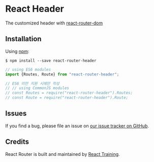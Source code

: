 # React Header

The customized header with [react-router-dom](https://www.npmjs.com/package/react-router-dom)

## Installation

Using [npm](https://www.npmjs.com/):

    $ npm install --save react-router-header

```js
// using ES6 modules
import {Routes, Route} from "react-router-header";

// ES6 미만 지원 시에만 작성
// // using CommonJS modules
// const Routes = require("react-router-header").Routes;
// const Route = require("react-router-header").Route;
```

## Issues

If you find a bug, please file an issue
on [our issue tracker on GitHub](https://github.com/LeeJaeBae/React-Router-Header/issues).

## Credits

React Router is built and maintained by [React Training](https://reacttraining.com).